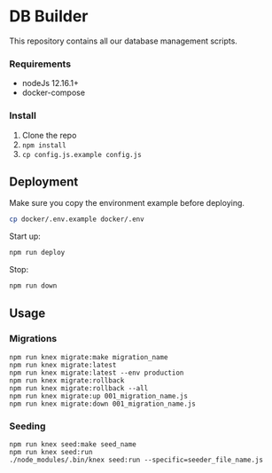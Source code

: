 # DB Builder

This repository contains all our database management scripts.

### Requirements
- nodeJs 12.16.1+
- docker-compose

### Install

1) Clone the repo
2) `npm install`
3) `cp config.js.example config.js`

## Deployment

Make sure you copy the environment example before deploying.
```Bash
cp docker/.env.example docker/.env
```

Start up:
```Bash
npm run deploy
```

Stop:
```Bash
npm run down
```

## Usage

### Migrations

```npm run knex migrate:make migration_name``` \
```npm run knex migrate:latest``` \
```npm run knex migrate:latest --env production``` \
```npm run knex migrate:rollback``` \
```npm run knex migrate:rollback --all``` \
```npm run knex migrate:up 001_migration_name.js``` \
```npm run knex migrate:down 001_migration_name.js``` 

### Seeding

```npm run knex seed:make seed_name``` \
```npm run knex seed:run``` \
```./node_modules/.bin/knex seed:run --specific=seeder_file_name.js``` 
